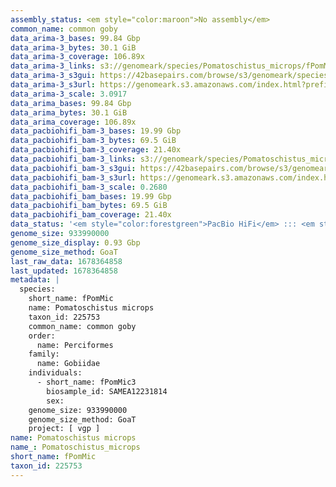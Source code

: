 ```yaml
---
assembly_status: <em style="color:maroon">No assembly</em>
common_name: common goby
data_arima-3_bases: 99.84 Gbp
data_arima-3_bytes: 30.1 GiB
data_arima-3_coverage: 106.89x
data_arima-3_links: s3://genomeark/species/Pomatoschistus_microps/fPomMic3/genomic_data/arima/<br>
data_arima-3_s3gui: https://42basepairs.com/browse/s3/genomeark/species/Pomatoschistus_microps/fPomMic3/genomic_data/arima/
data_arima-3_s3url: https://genomeark.s3.amazonaws.com/index.html?prefix=species/Pomatoschistus_microps/fPomMic3/genomic_data/arima/
data_arima-3_scale: 3.0917
data_arima_bases: 99.84 Gbp
data_arima_bytes: 30.1 GiB
data_arima_coverage: 106.89x
data_pacbiohifi_bam-3_bases: 19.99 Gbp
data_pacbiohifi_bam-3_bytes: 69.5 GiB
data_pacbiohifi_bam-3_coverage: 21.40x
data_pacbiohifi_bam-3_links: s3://genomeark/species/Pomatoschistus_microps/fPomMic3/genomic_data/pacbio_hifi/<br>
data_pacbiohifi_bam-3_s3gui: https://42basepairs.com/browse/s3/genomeark/species/Pomatoschistus_microps/fPomMic3/genomic_data/pacbio_hifi/
data_pacbiohifi_bam-3_s3url: https://genomeark.s3.amazonaws.com/index.html?prefix=species/Pomatoschistus_microps/fPomMic3/genomic_data/pacbio_hifi/
data_pacbiohifi_bam-3_scale: 0.2680
data_pacbiohifi_bam_bases: 19.99 Gbp
data_pacbiohifi_bam_bytes: 69.5 GiB
data_pacbiohifi_bam_coverage: 21.40x
data_status: '<em style="color:forestgreen">PacBio HiFi</em> ::: <em style="color:forestgreen">Arima</em>'
genome_size: 933990000
genome_size_display: 0.93 Gbp
genome_size_method: GoaT
last_raw_data: 1678364858
last_updated: 1678364858
metadata: |
  species:
    short_name: fPomMic
    name: Pomatoschistus microps
    taxon_id: 225753
    common_name: common goby
    order:
      name: Perciformes
    family:
      name: Gobiidae
    individuals:
      - short_name: fPomMic3
        biosample_id: SAMEA12231814
        sex:
    genome_size: 933990000
    genome_size_method: GoaT
    project: [ vgp ]
name: Pomatoschistus microps
name_: Pomatoschistus_microps
short_name: fPomMic
taxon_id: 225753
---
```

